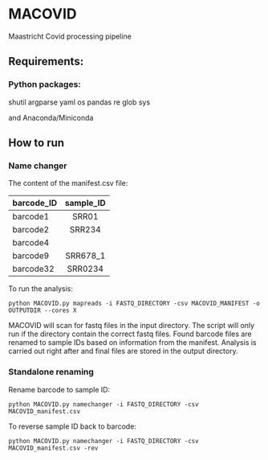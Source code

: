 # MACOVID
Maastricht Covid processing pipeline

## Requirements:

### Python packages:

shutil
argparse
yaml
os
pandas
re
glob
sys

and Anaconda/Miniconda

## How to run

### Name changer

The content of the manifest.csv file:

| barcode_ID | sample_ID |
| ---------- |:---------:|
| barcode1   | SRR01     |
| barcode2   | SRR234    |
| barcode4   |           |
| barcode9   | SRR678_1  |
| barcode32  | SRR0234   |

To run the analysis:

```
python MACOVID.py mapreads -i FASTQ_DIRECTORY -csv MACOVID_MANIFEST -o OUTPUTDIR --cores X
```

MACOVID will scan for fastq files in the input directory. The script will only run if the directory contain the correct fastq files.
Found barcode files are renamed to sample IDs based on information from the manifest. Analysis is carried out right after and final files are stored in the output directory.


### Standalone renaming

Rename barcode to sample ID:

```
python MACOVID.py namechanger -i FASTQ_DIRECTORY -csv MACOVID_manifest.csv 
```

To reverse sample ID back to barcode:

```
python MACOVID.py namechanger -i FASTQ_DIRECTORY -csv MACOVID_manifest.csv -rev
```



